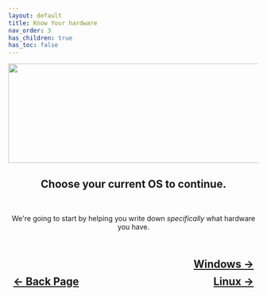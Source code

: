 ```yaml
---
layout: default
title: Know Your hardware
nav_order: 3
has_children: true
has_toc: false
---
```


<style>
  .navigation-container {
    display: flex;
    justify-content: space-between;
    align-items: center;
    width: 100%;
  }
  
  .nav-button {
    margin: 10px;
  }

  .windows-next-button-container {
    text-align: right;
  }

  .windows-next-button {
    margin: 10px;
    top: 0px;
    bottom: 0px;
    left: 0px;
    right: 0px;
  }
</style>

<p align="center">
  <img width="650" height="200" src="../../../assets/Headers/Header-KnowYourHardware.png">
</p>

<h2 align="center">Choose your current OS to continue.</h2>
<br>

<p align="center">We're going to start by helping you write down <i>specifically</i> what hardware you have.</p>

<h2 align="center">
  <br>
  <div class="windows-next-button-container">
  <a class="windows-next-button" href="../01-Windows/index/">Windows &rarr;</a>
  </div>
  <div class="navigation-container">
    <a class="nav-button" href="../../02-Consequences">&larr; Back Page</a>
    <a class="nav-button" href="../02-Linux/index/">Linux &rarr;</a>
  </div>
  <br>
</h2>
